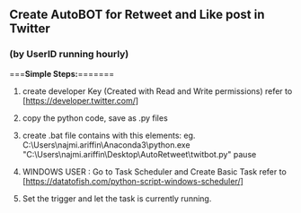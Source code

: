 ## Create AutoBOT for Retweet and Like post in Twitter 
### (by UserID running hourly)

===**Simple Steps:**=======

1. create developer Key (Created with Read and Write permissions) 
   refer to [https://developer.twitter.com/]

2. copy the python code, save as .py files

3. create .bat file contains with this elements:
   <DIRECTORY PYTHON.EXE IN YOUR PC><DIRECTORY PYTHON script: twitbot.py><pause>
eg. C:\Users\najmi.ariffin\Anaconda3\python.exe "C:\Users\najmi.ariffin\Desktop\AutoRetweet\twitbot.py" pause

4. WINDOWS USER : Go to Task Scheduler and Create Basic Task 
   refer to [https://datatofish.com/python-script-windows-scheduler/]

5. Set the trigger and let the task is currently running.
